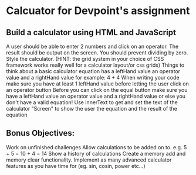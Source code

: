 # Calcuator for Devpoint's assignment

##  Build a calculator using HTML and JavaScript

A user should be able to enter 2 numbers and click on an operator.
The result should be output on the screen.
You should prevent dividing by zero.
Style the calculator. (HINT: the grid system in your choice of CSS framework works really well for a calculator layout/or css grids)
Things to think about
a basic calculator equation has a leftHand value an operator value and a rightHand value
for example: 4 + 4
When writing your code make sure you have at least 1 leftHand value before letting the user click on an operator button
Before you can click on the equal button make sure you have a leftHand value an operator value and a rightHand value or else you don't have a valid equation!
Use innerText to get and set the text of the calculator "Screen" to show the user the equation and the result of the equation


## Bonus Objectives:

Work on unfinished challenges
Allow calculations to be added on to. e.g. 5 + 5 = 10 + 4 = 14
Show a history of calculations
Create a memory add and memory clear functionality.
Implement as many advanced calculator features as you have time for (eg. sin, cosin, power etc...)

